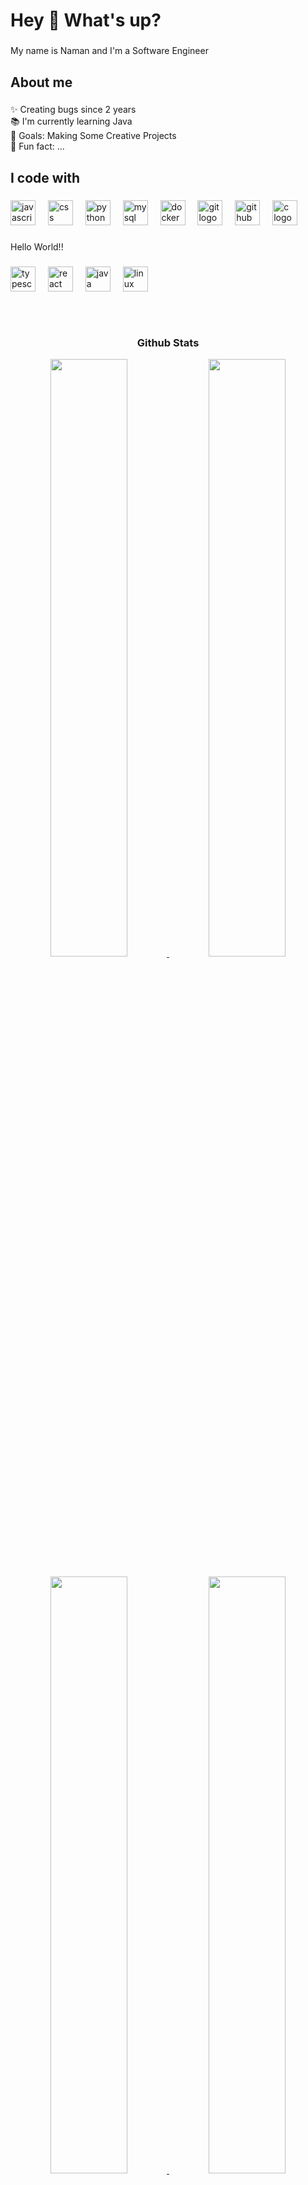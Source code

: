 <h1 align="left">Hey 👋 What's up?</h1>

###

<p align="left">My name is Naman and I'm a Software Engineer</p>

###

<h2 align="left">About me</h2>

###

<p align="left">✨ Creating bugs since 2 years<br>📚 I'm currently learning Java<br>🎯 Goals: Making Some Creative Projects<br>🎲 Fun fact: ...</p>

###

<h2 align="left">I code with</h2>

###

<div align="left">
  <img src="https://cdn.jsdelivr.net/gh/devicons/devicon/icons/javascript/javascript-original.svg" height="40" alt="javascript logo"  />
  <img width="12" />
  <img src="https://cdn.jsdelivr.net/gh/devicons/devicon/icons/css3/css3-original.svg" height="40" alt="css logo"  />
  <img width="12" />
  <img src="https://cdn.jsdelivr.net/gh/devicons/devicon/icons/python/python-original.svg" height="40" alt="python logo"  />
  <img width="12" />
  <img src="https://cdn.jsdelivr.net/gh/devicons/devicon/icons/mysql/mysql-original.svg" height="40" alt="mysql logo"  />
  <img width="12" />
  <img src="https://cdn.jsdelivr.net/gh/devicons/devicon/icons/docker/docker-original.svg" height="40" alt="docker logo"  />
  <img width="12" />
  <img src="https://cdn.jsdelivr.net/gh/devicons/devicon/icons/git/git-original.svg" height="40" alt="git logo"  />
  <img width="12" />
  <img src="https://cdn.jsdelivr.net/gh/devicons/devicon/icons/github/github-original.svg" height="40" alt="github logo"  />
  <img width="12" />
  <img src="https://cdn.jsdelivr.net/gh/devicons/devicon/icons/c/c-original.svg" height="40" alt="c logo"  />
</div>

###

<p align="left">Hello World!!</p>

###

<div align="left">
  <img src="https://cdn.jsdelivr.net/gh/devicons/devicon/icons/typescript/typescript-original.svg" height="40" alt="typescript logo"  />
  <img width="12" />
  <img src="https://cdn.jsdelivr.net/gh/devicons/devicon/icons/react/react-original.svg" height="40" alt="react logo"  />
  <img width="12" />
  <img src="https://cdn.jsdelivr.net/gh/devicons/devicon/icons/java/java-original.svg" height="40" alt="java logo"  />
  <img width="12" />
  <img src="https://cdn.jsdelivr.net/gh/devicons/devicon/icons/linux/linux-original.svg" height="40" alt="linux logo"  />
</div>

<h2 align="left"></h2>

###

<br>
<h3 align="center">
<b>Github Stats</b>
</h3>
<div align='center'>
	<a href='https://github.com/namandevs01'>
		<img width="49.5%" src='https://github-readme-stats.vercel.app/api?username=NaMaNdEvS01&show_icons=true&theme=github_dark&hide_border=true'>
		<img width="49.5%" src='https://streak-stats.demolab.com/?user=namandevs01&theme=github-dark-blue&hide_border=true'>
	</a>
</div>
<br>
<div align='center'>
	<a href='https://github.com/namandevs01'>
	<img width="49.5%" src="https://github-readme-stats.vercel.app/api/top-langs?username=namandevs01&show_icons=true&layout=compact&theme=github_dark&hide_border=true">
	<img width="49.5%" src='https://github-readme-activity-graph.vercel.app/graph?username=namandevs01&hide_title=true&hide_border=true&line=4b8dda&point=1a2c42&area_color=0d1117&area=true&bg_color=0d1117&color=c3d1d9'>
	</a>
</div>
<br>

###

<img align="right" height="150" src="https://i.imgflip.com/65efzo.gif"  />

###
<br>
<br>
<div align="center">
  <img src="https://img.shields.io/static/v1?message=Instagram&logo=instagram&label=&color=E4405F&logoColor=white&labelColor=&style=for-the-badge" height="35" alt="instagram logo"  />
  <img src="https://img.shields.io/static/v1?message=Gmail&logo=gmail&label=&color=D14836&logoColor=white&labelColor=&style=for-the-badge" height="35" alt="gmail logo"  />
  <img src="https://img.shields.io/static/v1?message=LinkedIn&logo=linkedin&label=&color=0077B5&logoColor=white&labelColor=&style=for-the-badge" height="35" alt="linkedin logo"  />
</div>

<div align='center'>
	<a href='https://leetcode.com/namandevs01/'>
		<img src='https://img.shields.io/badge/-LeetCode-FFA116?style=for-the-badge&logo=LeetCode&logoColor=black'>
	</a>
	<a href='https://twitter.com/lirena00'>
		<img src='https://img.shields.io/badge/Twitter-000000?style=for-the-badge&logo=x&logoColor=white'>
	</a>
	<img src="https://komarev.com/ghpvc/?username=NaMaNdEvS01&style=for-the-badge&color=1f6feb" alt="Profile views" />
</div>

###
